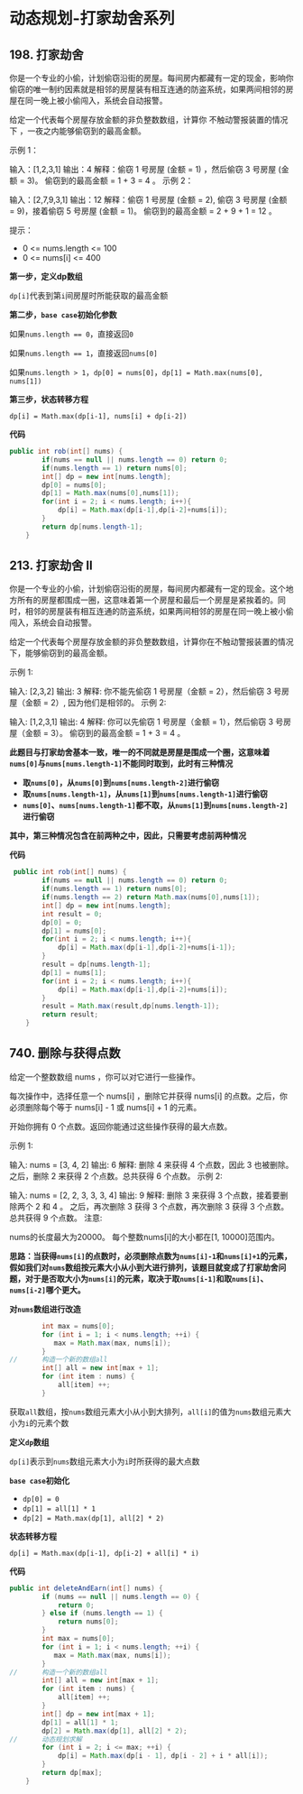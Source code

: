 # 动态规划-打家劫舍系列

## 198. 打家劫舍

你是一个专业的小偷，计划偷窃沿街的房屋。每间房内都藏有一定的现金，影响你偷窃的唯一制约因素就是相邻的房屋装有相互连通的防盗系统，如果两间相邻的房屋在同一晚上被小偷闯入，系统会自动报警。

给定一个代表每个房屋存放金额的非负整数数组，计算你 不触动警报装置的情况下 ，一夜之内能够偷窃到的最高金额。

示例 1：

输入：[1,2,3,1]
输出：4
解释：偷窃 1 号房屋 (金额 = 1) ，然后偷窃 3 号房屋 (金额 = 3)。
     偷窃到的最高金额 = 1 + 3 = 4 。
示例 2：

输入：[2,7,9,3,1]
输出：12
解释：偷窃 1 号房屋 (金额 = 2), 偷窃 3 号房屋 (金额 = 9)，接着偷窃 5 号房屋 (金额 = 1)。
     偷窃到的最高金额 = 2 + 9 + 1 = 12 。


提示：

* 0 <= nums.length <= 100
* 0 <= nums[i] <= 400

**第一步，定义dp数组**

`dp[i]`代表到第`i`间房屋时所能获取的最高金额

**第二步，`base case`初始化参数**

如果`nums.length == 0`，直接返回`0`

如果`nums.length == 1`，直接返回`nums[0]`

如果`nums.length > 1`，`dp[0] = nums[0]`，`dp[1] = Math.max(nums[0], nums[1])`

**第三步，状态转移方程**

`dp[i] = Math.max(dp[i-1], nums[i] + dp[i-2])`

**代码**

```java
public int rob(int[] nums) {
        if(nums == null || nums.length == 0) return 0;
        if(nums.length == 1) return nums[0];
        int[] dp = new int[nums.length];
        dp[0] = nums[0];
        dp[1] = Math.max(nums[0],nums[1]);
        for(int i = 2; i < nums.length; i++){
            dp[i] = Math.max(dp[i-1],dp[i-2]+nums[i]);
        }
        return dp[nums.length-1];
    }
```

## 213. 打家劫舍 II

你是一个专业的小偷，计划偷窃沿街的房屋，每间房内都藏有一定的现金。这个地方所有的房屋都围成一圈，这意味着第一个房屋和最后一个房屋是紧挨着的。同时，相邻的房屋装有相互连通的防盗系统，如果两间相邻的房屋在同一晚上被小偷闯入，系统会自动报警。

给定一个代表每个房屋存放金额的非负整数数组，计算你在不触动警报装置的情况下，能够偷窃到的最高金额。

示例 1:

输入: [2,3,2]
输出: 3
解释: 你不能先偷窃 1 号房屋（金额 = 2），然后偷窃 3 号房屋（金额 = 2）, 因为他们是相邻的。
示例 2:

输入: [1,2,3,1]
输出: 4
解释: 你可以先偷窃 1 号房屋（金额 = 1），然后偷窃 3 号房屋（金额 = 3）。
     偷窃到的最高金额 = 1 + 3 = 4 。

**此题目与打家劫舍基本一致，唯一的不同就是房屋是围成一个圈，这意味着`nums[0]`与`nums[nums.length-1]`不能同时取到，此时有三种情况**

* **取`nums[0]`，从`nums[0]`到`nums[nums.length-2]`进行偷窃**
* **取`nums[nums.length-1]`，从`nums[1]`到`nums[nums.length-1]`进行偷窃**
* **`nums[0]`、`nums[nums.length-1]`都不取，从`nums[1]`到`nums[nums.length-2]`进行偷窃**

**其中，第三种情况包含在前两种之中，因此，只需要考虑前两种情况** 

**代码**

```java
 public int rob(int[] nums) {
        if(nums == null || nums.length == 0) return 0;
        if(nums.length == 1) return nums[0];
        if(nums.length == 2) return Math.max(nums[0],nums[1]);
        int[] dp = new int[nums.length];
        int result = 0;
        dp[0] = 0;
        dp[1] = nums[0];
        for(int i = 2; i < nums.length; i++){
            dp[i] = Math.max(dp[i-1],dp[i-2]+nums[i-1]);
        }
        result = dp[nums.length-1];
        dp[1] = nums[1];
        for(int i = 2; i < nums.length; i++){
            dp[i] = Math.max(dp[i-1],dp[i-2]+nums[i]);
        }
        result = Math.max(result,dp[nums.length-1]);
        return result;
    }
```

## 740. 删除与获得点数

给定一个整数数组 nums ，你可以对它进行一些操作。

每次操作中，选择任意一个 nums[i] ，删除它并获得 nums[i] 的点数。之后，你必须删除每个等于 nums[i] - 1 或 nums[i] + 1 的元素。

开始你拥有 0 个点数。返回你能通过这些操作获得的最大点数。

示例 1:

输入: nums = [3, 4, 2]
输出: 6
解释: 
删除 4 来获得 4 个点数，因此 3 也被删除。
之后，删除 2 来获得 2 个点数。总共获得 6 个点数。
示例 2:

输入: nums = [2, 2, 3, 3, 3, 4]
输出: 9
解释: 
删除 3 来获得 3 个点数，接着要删除两个 2 和 4 。
之后，再次删除 3 获得 3 个点数，再次删除 3 获得 3 个点数。
总共获得 9 个点数。
注意:

nums的长度最大为20000。
每个整数nums[i]的大小都在[1, 10000]范围内。

**思路：当获得`nums[i]`的点数时，必须删除点数为`nums[i]-1`和`nums[i]+1`的元素，假如我们对`nums`数组按元素大小从小到大进行排列，该题目就变成了打家劫舍问题，对于是否取大小为`nums[i]`的元素，取决于取`nums[i-1]`和取`nums[i]`、`nums[i-2]`哪个更大。**

**对`nums`数组进行改造**

```java
        int max = nums[0];
        for (int i = 1; i < nums.length; ++i) {
           max = Math.max(max, nums[i]);
        }
//      构造一个新的数组all
        int[] all = new int[max + 1];
        for (int item : nums) {
            all[item] ++;
        }
```

获取`all`数组，按`nums`数组元素大小从小到大排列，`all[i]`的值为`nums`数组元素大小为`i`的元素个数

**定义`dp`数组**

`dp[i]`表示到`nums`数组元素大小为`i`时所获得的最大点数

**`base case`初始化**

* `dp[0] = 0` 
* `dp[1] = all[1] * 1`
* `dp[2] = Math.max(dp[1], all[2] * 2)`

**状态转移方程**

`dp[i] = Math.max(dp[i-1], dp[i-2] + all[i] * i)`

**代码**

```java
public int deleteAndEarn(int[] nums) {
        if (nums == null || nums.length == 0) {
            return 0;
        } else if (nums.length == 1) {
            return nums[0];
        }
        int max = nums[0];
        for (int i = 1; i < nums.length; ++i) {
           max = Math.max(max, nums[i]);
        }
//      构造一个新的数组all
        int[] all = new int[max + 1];
        for (int item : nums) {
            all[item] ++;
        }
        int[] dp = new int[max + 1];
        dp[1] = all[1] * 1;
        dp[2] = Math.max(dp[1], all[2] * 2);
//      动态规划求解
        for (int i = 2; i <= max; ++i) {
            dp[i] = Math.max(dp[i - 1], dp[i - 2] + i * all[i]);
        }
        return dp[max];
    }
```



